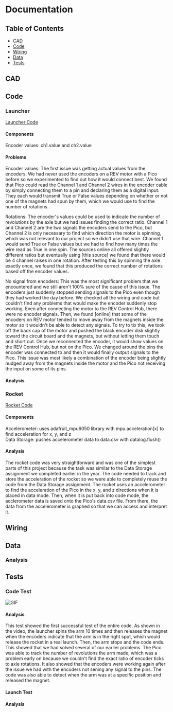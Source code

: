# Documentation

## Table of Contents
* [CAD](#cad)
* [Code](#code)
* [Wiring](#wiring)
* [Data](#data)
* [Tests](#tests)

## CAD

## Code

### Launcher 

[Launcher Code](https://github.com/GDamiani2927/Conklin-Damiani-PITS/blob/main/SpinLaunch.py)

#### Components
Encoder values: ch1.value and ch2.value

#### Problems
Encoder values: The first issue was getting actual values from the encoders. We had never used the encoders on a REV motor with a Pico before so we experimented to find out how it would connect best. We found that Pico could read the Channel 1 and Channel 2 wires in the encoder cable by simply connecting them to a pin and declaring them as a digital input. They each would transmit True or False values depending on whether or not one of the magnets had spun by them, which we would use to find the number of rotations.

Rotations: The encoder's values could be used to indicate the number of revolutions by the axle but we had issues finding the correct ratio. Channel 1 and Channel 2 are the two signals the encoders send to the Pico, but Channel 2 is only necessary to find which direction the motor is spinning, which was not relevant to our project so we didn't use that wire. Channel 1 would send True or False values but we had to find how many times the wire read as True in one spin. The sources online all offered slightly different ratios but eventually using [this source] we found that there would be 4 channel raises in one rotation. After testing this by spinning the axle exactly once, we found that this produced the correct number of rotations based off the encoder values.

No signal from encoders: This was the most significant problem that we encountered and we still aren't 100% sure of the cause of this issue. The encoders just suddenly stopped sending signals to the Pico even though they had worked the day before. We checked all the wiring and code but couldn't find any problems that would make the encoder suddenly stop working. Even after connecting the motor to the REV Control Hub, there were no encoder signals. Then, we found [online] that some of the encoders on REV motor tended to move away from the magnets inside the motor so it wouldn't be able to detect any signals. To try to tix this, we took off the back cap of the motor and pushed the black encoder disk slightly toward the circuit board and the magnets, but without letting them touch and short out. Once we reconnected the encoder, it would show values on the REV Control Hub, but not on the Pico. We changed around the pins the encoder was connected to and then it would finally output signals to the Pico. This issue was most likely a combination of the encoder being slightly nudged away from the magnets inside the motor and the Pico not receiving the input on some of its pins.

#### Analysis


### Rocket

[Rocket Code](https://github.com/GDamiani2927/Conklin-Damiani-PITS/blob/main/Rocket.py)

#### Components
Accelerometer: uses adafruit_mpu6050 library with mpu.acceleration[x] to find acceleration for x, y, and z                                   
Data Storage: pushes accelerometer data to data.csv with datalog.flush()

#### Analysis
The rocket code was very straightforward and was one of the simplest parts of this project because the task was similar to the Data Storage assignment we completed earlier in the year. The code needed to track and store the acceleration of the rocket so we were able to completely reuse the code from the Data Storage assignment. The rocket uses an accelerometer to find the acceleration of the Pico in the x, y, and z directions when it is placed in data mode. Then, when it is put back into code mode, the acclerometer data is saved onto the Pico's data.csv file. From there, the data from the accelerometer is graphed so that we can access and interpret it.

## Wiring

## Data

### Analysis

## Tests

### Code Test

![GIF](Conklin-Damiani-PITS/images/test1.gif)

#### Analysis
This test showed the first successful test of the entire code. As shown in the video, the launcher spins the arm 10 times and then releases the magnet when the encoders indicate that the arm is in the right spot, which would release the rocket in a real launch. Then, the arm stops and the code ends. This showed that we had solved several of our earlier problems. The Pico was able to track the number of revolutions the arm made, which was a problem early on because we couldn't find the exact ratio of encoder ticks to axle rotations. It also showed that the encoders were working again after the issue we had with the encoders not sening any signal to the pins. The code was also able to detect when the arm was at a specific position and released the magnet.

#### Launch Test

#### Analysis
